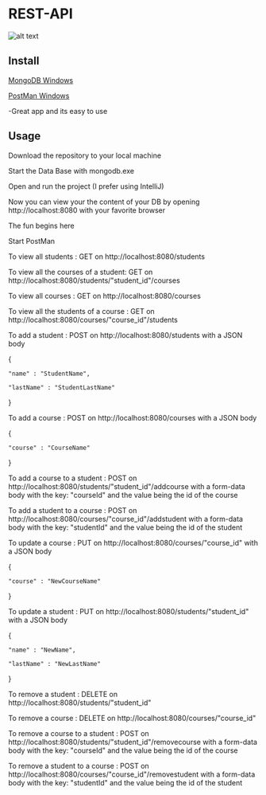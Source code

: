 # REST-API

![alt text](https://user-images.githubusercontent.com/13012953/41840292-0e1d0914-786e-11e8-9235-5543607d2e8d.png)

## Install
[MongoDB Windows](https://www.mongodb.com/dr/fastdl.mongodb.org/win32/mongodb-win32-x86_64-2008plus-ssl-3.6.5-signed.msi/download})

[PostMan Windows](https://app.getpostman.com/app/download/win64?_ga=2.85332507.329633062.1529917507-36859038.1529582665)

-Great app and its easy to use

## Usage

Download the repository to your local machine

Start the Data Base with mongodb.exe

Open and run the project (I prefer using IntelliJ)

Now you can view your the content of your DB by opening http://localhost:8080 with your favorite browser

The fun begins here

Start PostMan

To view all students : GET on  http://localhost:8080/students

To view all the courses of a student: GET on http://localhost:8080/students/"student_id"/courses

To view all courses : GET on http://localhost:8080/courses

To view all the students of a course : GET on http://localhost:8080/courses/"course_id"/students

To add a student : POST on http://localhost:8080/students with a JSON body

{

    "name" : "StudentName",
    
    "lastName" : "StudentLastName"
    
}

To add a course : POST on http://localhost:8080/courses with a JSON body

{

    "course" : "CourseName"
  
}

To add a course to a student : POST on http://localhost:8080/students/"student_id"/addcourse with a form-data body with the key: "courseId" and the value being the id of the course

To add a student to a course : POST on http://localhost:8080/courses/"course_id"/addstudent with a form-data body with the key: "studentId" and the value being the id of the student

To update a course : PUT on http://localhost:8080/courses/"course_id" with a JSON body

{

    "course" : "NewCourseName"
  
}

To update a student : PUT on http://localhost:8080/students/"student_id" with a JSON body

{

    "name" : "NewName",
  
    "lastName" : "NewLastName"
  
}

To remove a student : DELETE on http://localhost:8080/students/"student_id"

To remove a course : DELETE on http://localhost:8080/courses/"course_id"

To remove a course to a student : POST on http://localhost:8080/students/"student_id"/removecourse with a form-data body with the key: "courseId" and the value being the id of the course

To remove a student to a course : POST on http://localhost:8080/courses/"course_id"/removestudent with a form-data body with the key: "studentId" and the value being the id of the student 

